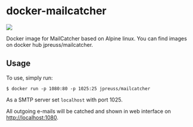 # docker-mailcatcher

[![](https://badge.imagelayers.io/jpreuss/mailcatcher:0.5.12.svg)](https://imagelayers.io/?images=jpreuss/mailcatcher:0.5.12)

Docker image for MailCatcher based on Alpine linux. You can find images on docker hub jpreuss/mailcatcher.

## Usage

To use, simply run:

```shell
$ docker run -p 1080:80 -p 1025:25 jpreuss/mailcatcher
```

As a SMTP server set `localhost` with port 1025.

All outgoing e-mails will be catched and shown in web interface on [http://localhost:1080](http://localhost:1080).